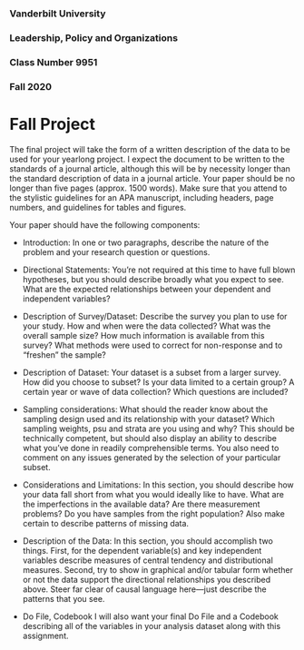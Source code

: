 ### Vanderbilt University
### Leadership, Policy and Organizations
### Class Number 9951
### Fall 2020
# Fall Project

The final project will take the form of a written description of the data to be used for your
yearlong project. I expect the document to be written to the standards of a journal article, although
this will be by necessity longer than the standard description of data in a journal article.
Your paper should be no longer than five pages (approx. 1500 words). Make sure that you
attend to the stylistic guidelines for an APA manuscript, including headers, page numbers, and
guidelines for tables and figures.

Your paper should have the following components:

* Introduction: In one or two paragraphs, describe the nature of the problem and your research
question or questions.

* Directional Statements: You’re not required at this time to have full blown hypotheses, but you
should describe broadly what you expect to see. What are the expected relationships between
your dependent and independent variables?

* Description of Survey/Dataset: Describe the survey you plan to use for your study. How and when were
the data collected? What was the overall sample size? How much information is available
from this survey? What methods were used to correct for non-response and to “freshen”
the sample?

* Description of Dataset: Your dataset is a subset from a larger survey. How did you choose to
subset? Is your data limited to a certain group? A certain year or wave of data collection?
Which questions are included?

* Sampling considerations: What should the reader know about the sampling design used and
its relationship with your dataset? Which sampling weights, psu and strata are you using
and why? This should be technically competent, but should also display an ability to
describe what you’ve done in readily comprehensible terms. You also need to comment
on any issues generated by the selection of your particular subset.

* Considerations and Limitations: In this section, you should describe how your data fall short
from what you would ideally like to have. What are the imperfections in the available
data? Are there measurement problems? Do you have samples from the right population?
Also make certain to describe patterns of missing data.

* Description of the Data: In this section, you should accomplish two things. First, for the dependent
variable(s) and key independent variables describe measures of central tendency
and distributional measures. Second, try to show in graphical and/or tabular form whether
or not the data support the directional relationships you described above. Steer far clear
of causal language here—just describe the patterns that you see.

* Do File, Codebook I will also want your final Do File and a Codebook describing all of the variables
in your analysis dataset along with this assignment.
